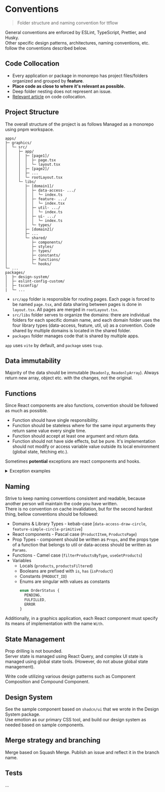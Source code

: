 # Conventions

> Folder structure and naming convention for ttflow

General conventions are enforced by ESLint, TypeScript, Prettier, and Husky.<br>
Other specific design patterns, architectures, naming conventions, etc. follow the conventions described below.

## Code Collocation

- Every application or package in monorepo has project files/folders organized and grouped by **feature**.
- **Place code as close to where it's relevant as possible.**
- Deep folder nesting does not represent an issue.
- [Relevant article](https://kentcdodds.com/blog/colocation) on code collocation.

## Project Structure

The overall structure of the project is as follows Managed as a monorepo using pnpm workspace.<br>

```shell
apps/
├─ graphics/
│  └─ src/
│     ├─ app/
│     │  ├─ [page1]/
│     │  │  ├─ page.tsx
│     │  │  └─ layout.tsx
│     │  ├─ [page2]/
│     │  ├─ ...
│     │  └─ rootLayout.tsx
│     └─ libs/
│        ├─ [domain1]/
│        │  ├─ data-access- .../
│        │  │  └─ index.ts
│        │  ├─ feature- .../
│        │  │  └─ index.tsx
│        │  ├─ util- .../
│        │  │  └─ index.ts
│        │  ├─ ui- .../
│        │  │  └─ index.ts
│        │  └─ types/
│        ├─ [domain2]/
│        ├─ ...
│        └─ shared/
│           ├─ components/
│           ├─ styles/
│           ├─ types/
│           ├─ constants/
│           ├─ functions/
│           └─ hooks/
└─ ...
packages/
│  ├─ design-system/
│  ├─ eslint-config-custom/
│  ├─ tsconfig/
|  └─ ...
```

- `src/app` folder is responsible for routing pages. Each page is forced to be named `page.tsx`, and data sharing between pages is done in `layout.tsx`. All pages are merged in `rootLayout.tsx`.
- `src/libs` folder serves to organize the domains: there are individual folders for each specific domain name, and each domain folder uses the four library types (data-access, feature, util, ui) as a convention. Code shared by multiple domains is located in the shared folder.
- `packages` folder manages code that is shared by multiple apps.

`app` uses `vite` by default, and `package` uses `tsup`.

## Data immutability

Majority of the data should be immutable (`Readonly`, `ReadonlyArray`). Always return new array, object etc. with the changes, not the original.

## Functions

Since React components are also functions, convention should be followed as much as possible.

- Function should have single responsibility.
- Function should be stateless where for the same input arguments they return same value every single time.
- Function should accept at least one argument and return data.
- Function should not have side effects, but be pure. It's implementation should not modify or access variable value outside its local environment (global state, fetching etc.).

Sometimes **potential** exceptions are react components and hooks.

<details>
<summary>Exception examples</summary>

```ts
// CirclePrimitiveWithWebGL.tsx
type Props = SizeProp

const CirclePrimitiveWithWebGL = ({ size, color }: ColorPropsWithOthers<Props>) => {
  const { ref } = useDrawCirclePrimitiveWithWebGL({
    color
  })

  return <canvas ref={ref} {...size} />
}
```

```ts
// util-init/index.ts
type Params = {
  canvas: HTMLCanvasElement
}

export default ({ canvas, color }: ColorPropsWithOthers<Params>) => {
  if (!canvas) {
    return
  }

  const gl = canvas.getContext('webgl')

  if (!gl) {
    return
  }

  const GLC = new GLCommander(gl)
  GLC.clear(color)
}
```

</details>

## Naming

Strive to keep naming conventions consistent and readable, because another person will maintain the code you have written.  
There is no convention on cache invalidation, but for the second hardest thing, bellow conventions should be followed:

- Domains & Library Types - kebab-case [`data-access-draw-circle`, `feature-simple-circle-primitive`]
- React components - Pascal case (`ProductItem`, `ProductsPage`)
- Prop Types - component should be written as `Props`, and the props type of a function that belongs to util or data-access should be written as `Params`.
- Functions - Camel case (`filterProductsByType`, `useGetProducts`)
- Variables
  - Locals (`products`, `productsFiltered`)
  - Booleans are prefixed with `is`, `has` (`isProduct`)
  - Constants (`PRODUCT_ID`)
  - Enums are singular with values as constants
    ```ts
    enum OrderStatus {
      PENDING,
      FULFILLED,
      ERROR
    }
    ```

Additionally, in a graphics application, each React component must specify its means of implementation with the name `With`.

## State Management

Prop drilling is not bounded.<br>
Server state is managed using React Query, and complex UI state is managed using global state tools. (However, do not abuse global state management).

Write code utilizing various design patterns such as Component Composition and Compound Component.

## Design System

See the sample component based on `shadcn/ui` that we wrote in the Design System package.<br>
Use emotion as our primary CSS tool, and build our design system as needed based on sample components.

## Merge strategy and branching

Merge based on Squash Merge. Publish an issue and reflect it in the branch name.

## Tests

...
